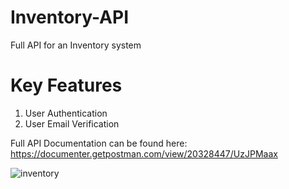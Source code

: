 # Inventory-API
Full API for an Inventory system

# Key Features
<ol>
  <li>User Authentication</li>
  <li>User Email Verification</li>
</ol>

Full API Documentation can be found here: https://documenter.getpostman.com/view/20328447/UzJPMaax

![inventory](https://user-images.githubusercontent.com/84421088/178138424-aef908d7-2a31-4bb1-9342-dd79b6dddec1.png)
